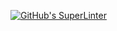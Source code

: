 [![GitHub's SuperLinter](https://github.com/ICS20-Programming-Ioana-M/Unit2-03-HTML-UserInput/workflows/GitHub's%20Super%20Linter/badge.svg)](https://github.com/ICS20-Programming-Ioana-M/Unit2-03-HTML-UserInput/actions)